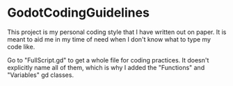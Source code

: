# GodotCodingGuidelines
This project is my personal coding style that I have written out on paper. It is meant
to aid me in my time of need when I don't know what to type my code like.

Go to "FullScript.gd" to get a whole file for coding practices. It doesn't explicitly name all of them,
which is why I added the "Functions" and "Variables" gd classes.
